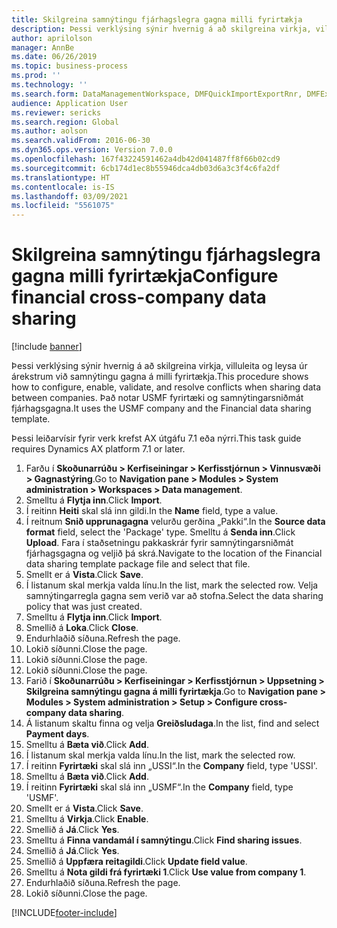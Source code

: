 ```yaml
---
title: Skilgreina samnýtingu fjárhagslegra gagna milli fyrirtækja
description: Þessi verklýsing sýnir hvernig á að skilgreina virkja, villuleita og leysa úr árekstrum við samnýtingu gagna á milli fyrirtækja.
author: aprilolson
manager: AnnBe
ms.date: 06/26/2019
ms.topic: business-process
ms.prod: ''
ms.technology: ''
ms.search.form: DataManagementWorkspace, DMFQuickImportExportRnr, DMFExecutionHistoryWorkspace, DMFExecutionHistorySummary, DMFExecutionHistoryEntities,  SysDataSharingConfiguration, SysDataSharingDiscrepencies
audience: Application User
ms.reviewer: sericks
ms.search.region: Global
ms.author: aolson
ms.search.validFrom: 2016-06-30
ms.dyn365.ops.version: Version 7.0.0
ms.openlocfilehash: 167f43224591462a4db42d041487ff8f66b02cd9
ms.sourcegitcommit: 6cb174d1ec8b55946dca4db03d6a3c3f4c6fa2df
ms.translationtype: HT
ms.contentlocale: is-IS
ms.lasthandoff: 03/09/2021
ms.locfileid: "5561075"
---
```

# <a name="configure-financial-cross-company-data-sharing"></a><span data-ttu-id="55e60-103">Skilgreina samnýtingu fjárhagslegra gagna milli fyrirtækja</span><span class="sxs-lookup"><span data-stu-id="55e60-103">Configure financial cross-company data sharing</span></span>

[!include [banner](../../includes/banner.md)]

<span data-ttu-id="55e60-104">Þessi verklýsing sýnir hvernig á að skilgreina virkja, villuleita og leysa úr árekstrum við samnýtingu gagna á milli fyrirtækja.</span><span class="sxs-lookup"><span data-stu-id="55e60-104">This procedure shows how to configure, enable, validate, and resolve conflicts when sharing data between companies.</span></span> <span data-ttu-id="55e60-105">Það notar USMF fyrirtæki og samnýtingarsniðmát fjárhagsgagna.</span><span class="sxs-lookup"><span data-stu-id="55e60-105">It uses the USMF company and the Financial data sharing template.</span></span>

<span data-ttu-id="55e60-106">Þessi leiðarvísir fyrir verk krefst AX útgáfu 7.1 eða nýrri.</span><span class="sxs-lookup"><span data-stu-id="55e60-106">This task guide requires Dynamics AX platform 7.1 or later.</span></span>

1. <span data-ttu-id="55e60-107">Farðu í **Skoðunarrúðu > Kerfiseiningar > Kerfisstjórnun > Vinnusvæði > Gagnastýring**.</span><span class="sxs-lookup"><span data-stu-id="55e60-107">Go to **Navigation pane > Modules > System administration > Workspaces > Data management**.</span></span>
2. <span data-ttu-id="55e60-108">Smelltu á **Flytja inn**.</span><span class="sxs-lookup"><span data-stu-id="55e60-108">Click **Import**.</span></span>
3. <span data-ttu-id="55e60-109">Í reitinn **Heiti** skal slá inn gildi.</span><span class="sxs-lookup"><span data-stu-id="55e60-109">In the **Name** field, type a value.</span></span>
4. <span data-ttu-id="55e60-110">Í reitnum **Snið upprunagagna** velurðu gerðina „Pakki“.</span><span class="sxs-lookup"><span data-stu-id="55e60-110">In the **Source data format** field, select the 'Package' type.</span></span> <span data-ttu-id="55e60-111">Smelltu á **Senda inn**.</span><span class="sxs-lookup"><span data-stu-id="55e60-111">Click **Upload**.</span></span> <span data-ttu-id="55e60-112">Fara í staðsetningu pakkaskrár fyrir samnýtingarsniðmát fjárhagsgagna og veljið þá skrá.</span><span class="sxs-lookup"><span data-stu-id="55e60-112">Navigate to the location of the Financial data sharing template package file and select that file.</span></span>
5. <span data-ttu-id="55e60-113">Smellt er á **Vista**.</span><span class="sxs-lookup"><span data-stu-id="55e60-113">Click **Save**.</span></span>
6. <span data-ttu-id="55e60-114">Í listanum skal merkja valda línu.</span><span class="sxs-lookup"><span data-stu-id="55e60-114">In the list, mark the selected row.</span></span> <span data-ttu-id="55e60-115">Velja samnýtingarregla gagna sem verið var að stofna.</span><span class="sxs-lookup"><span data-stu-id="55e60-115">Select the data sharing policy that was just created.</span></span>  
7. <span data-ttu-id="55e60-116">Smelltu á **Flytja inn**.</span><span class="sxs-lookup"><span data-stu-id="55e60-116">Click **Import**.</span></span>
8. <span data-ttu-id="55e60-117">Smellið á **Loka**.</span><span class="sxs-lookup"><span data-stu-id="55e60-117">Click **Close**.</span></span>
9. <span data-ttu-id="55e60-118">Endurhlaðið síðuna.</span><span class="sxs-lookup"><span data-stu-id="55e60-118">Refresh the page.</span></span>
10. <span data-ttu-id="55e60-119">Lokið síðunni.</span><span class="sxs-lookup"><span data-stu-id="55e60-119">Close the page.</span></span>
11. <span data-ttu-id="55e60-120">Lokið síðunni.</span><span class="sxs-lookup"><span data-stu-id="55e60-120">Close the page.</span></span>
12. <span data-ttu-id="55e60-121">Lokið síðunni.</span><span class="sxs-lookup"><span data-stu-id="55e60-121">Close the page.</span></span>
13. <span data-ttu-id="55e60-122">Farið í **Skoðunarrúðu > Kerfiseiningar > Kerfisstjórnun > Uppsetning > Skilgreina samnýtingu gagna á milli fyrirtækja**.</span><span class="sxs-lookup"><span data-stu-id="55e60-122">Go to **Navigation pane > Modules > System administration > Setup > Configure cross-company data sharing**.</span></span>
14. <span data-ttu-id="55e60-123">Á listanum skaltu finna og velja **Greiðsludaga**.</span><span class="sxs-lookup"><span data-stu-id="55e60-123">In the list, find and select **Payment days**.</span></span>
15. <span data-ttu-id="55e60-124">Smelltu á **Bæta við**.</span><span class="sxs-lookup"><span data-stu-id="55e60-124">Click **Add**.</span></span>
16. <span data-ttu-id="55e60-125">Í listanum skal merkja valda línu.</span><span class="sxs-lookup"><span data-stu-id="55e60-125">In the list, mark the selected row.</span></span>
17. <span data-ttu-id="55e60-126">Í reitinn **Fyrirtæki** skal slá inn „USSI“.</span><span class="sxs-lookup"><span data-stu-id="55e60-126">In the **Company** field, type 'USSI'.</span></span>
18. <span data-ttu-id="55e60-127">Smelltu á **Bæta við**.</span><span class="sxs-lookup"><span data-stu-id="55e60-127">Click **Add**.</span></span>
19. <span data-ttu-id="55e60-128">Í reitinn **Fyrirtæki** skal slá inn „USMF“.</span><span class="sxs-lookup"><span data-stu-id="55e60-128">In the **Company** field, type 'USMF'.</span></span>
20. <span data-ttu-id="55e60-129">Smellt er á **Vista**.</span><span class="sxs-lookup"><span data-stu-id="55e60-129">Click **Save**.</span></span>
21. <span data-ttu-id="55e60-130">Smelltu á **Virkja**.</span><span class="sxs-lookup"><span data-stu-id="55e60-130">Click **Enable**.</span></span>
22. <span data-ttu-id="55e60-131">Smellið á **Já**.</span><span class="sxs-lookup"><span data-stu-id="55e60-131">Click **Yes**.</span></span>
23. <span data-ttu-id="55e60-132">Smelltu á **Finna vandamál í samnýtingu**.</span><span class="sxs-lookup"><span data-stu-id="55e60-132">Click **Find sharing issues**.</span></span>
24. <span data-ttu-id="55e60-133">Smellið á **Já**.</span><span class="sxs-lookup"><span data-stu-id="55e60-133">Click **Yes**.</span></span>
25. <span data-ttu-id="55e60-134">Smellið á **Uppfæra reitagildi**.</span><span class="sxs-lookup"><span data-stu-id="55e60-134">Click **Update field value**.</span></span>
26. <span data-ttu-id="55e60-135">Smelltu á **Nota gildi frá fyrirtæki 1**.</span><span class="sxs-lookup"><span data-stu-id="55e60-135">Click **Use value from company 1**.</span></span>
27. <span data-ttu-id="55e60-136">Endurhlaðið síðuna.</span><span class="sxs-lookup"><span data-stu-id="55e60-136">Refresh the page.</span></span>
28. <span data-ttu-id="55e60-137">Lokið síðunni.</span><span class="sxs-lookup"><span data-stu-id="55e60-137">Close the page.</span></span>



[!INCLUDE[footer-include](../../../../includes/footer-banner.md)]